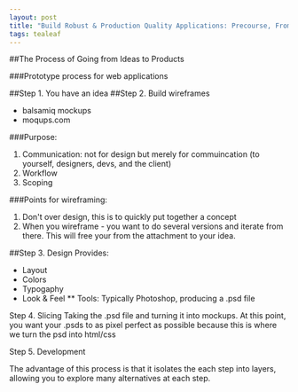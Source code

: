 ```yaml
---
layout: post
title: "Build Robust & Production Quality Applications: Precourse, From Ideas to Products"
tags: tealeaf
---
```


##The Process of Going from Ideas to Products

###Prototype process for web applications

##Step 1. You have an idea
##Step 2. Build wireframes
* balsamiq mockups
* moqups.com

###Purpose:
1. Communication: not for design but merely for commuincation (to yourself, designers, devs, and the client)
2. Workflow
3. Scoping


###Points for wireframing:
1. Don't over design, this is to quickly put together a concept
2. When you wireframe - you want to do several versions and iterate from there. This will free your from the attachment to your idea.

##Step 3. Design
Provides:
* Layout
* Colors
* Typogaphy
* Look & Feel
** Tools: Typically Photoshop, producing a .psd file

Step 4. Slicing
Taking the .psd file and turning it into mockups. At this point, you want your .psds to as pixel perfect as possible because this is where we turn the psd into html/css

Step 5. Development

The advantage of this process is that it isolates the each step into layers, allowing you to explore many alternatives at each step.
